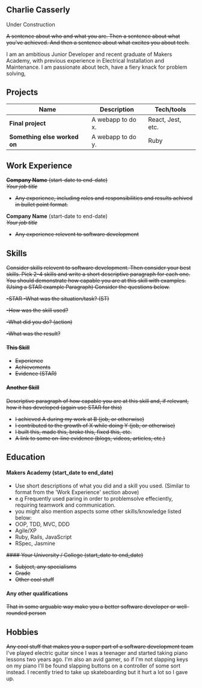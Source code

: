 ## Charlie Casserly

Under Construction

<strike>A sentence about who and what you are. Then a sentence about what you've achieved. And then a sentence about what excites you about tech.</strike>

I am an ambitious Junior Developer and recent graduate of Makers Academy, with previous experience in Electrical Installation and Maintenance. I am passionate about tech, have a fiery knack for problem solving, 


## Projects

| Name                         | Description       | Tech/tools        |
| ---------------------------- | ----------------- | ----------------- |
| **Final project**            | A webapp to do x. | React, Jest, etc. |
| **Something else worked on** | A webapp to do y. | Ruby              |

## Work Experience

<strike>**Company Name** (start-date to end-date)  
_Your job title_

- Any experience, including roles and responsibilities and results achived in bullet point format.</strike>

**Company Name** (start-date to end-date)  
<strike>_Your job title_

- Any experience relevent to software development</strike>

## Skills

<strike>Consider skills relevent to software development. Then consider your best skills. Pick 2-4 skills and write a short descriptive paragraph for each one. You should demonstrate how capable you are at this skill with examples.
(Using a STAR example Paragraph) Consider the questions below.

-STAR
-What was the situation/task? (ST)

-How was the skill used?

-What did you do? (action)

-What was the result?


#### This Skill

- Experience
- Achievements
- Evidence (STAR)

#### Another Skill

Descriptive paragraph of how capable you are at this skill and, if relevant, how it has developed (again use STAR for this)

- I achieved A during my work at B (job, or otherwise)
- I contributed to the growth of X while doing Y (job, or otherwise)
- I built this, made this, broke this, fixed this, etc.
- A link to some on-line evidence (blogs, videos, articles, etc.)</strike>

## Education

#### Makers Academy (start_date to end_date)
- Use short descriptions of what you did and a skill you used. (Similar to format from the 'Work Experience' section above)
- e.g Frequently used paring in order to problemsolve effeciently, requiring teamwork and communication.
- you might also mention aspects some other skills/knowledge listed below: 
- OOP, TDD, MVC, DDD
- Agile/XP
- Ruby, Rails, JavaScript
- RSpec, Jasmine

<strike>#### Your University / College (start_date to end_date)

- Subject, any specialisms
- Grade
- Other cool stuff</strike>

#### Any other qualifications

<strike>That in some arguable way make you a better software developer or well-rounded person</strike>

## Hobbies

<strike>Any cool stuff that makes you a super part of a software development team</strike>
I've played electric guitar since I was a teenager and started taking piano lessons two years ago. I'm also an avid gamer, so if I'm not slapping keys on my piano I'll be found slapping buttons on a controller of some sort instead. I recently tried to take up skateboarding but it hurt a lot so I gave up.

